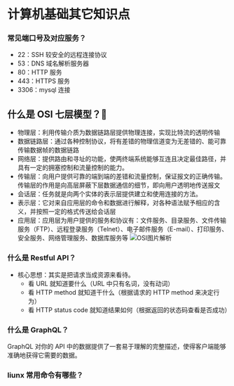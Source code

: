 # 计算机基础其它知识点

### 常见端口号及对应服务？

- 22：SSH 较安全的远程连接协议
- 53：DNS 域名解析服务器
- 80：HTTP 服务
- 443：HTTPS 服务
- 3306：mysql 连接

## 什么是 OSI 七层模型？:star2:

- 物理层：利用传输介质为数据链路层提供物理连接，实现比特流的透明传输
- 数据链路层：通过各种控制协议，将有差错的物理信道变为无差错的、能可靠传输数据帧的数据链路
- 网络层：提供路由和寻址的功能，使两终端系统能够互连且决定最佳路径，并具有一定的拥塞控制和流量控制的能力。
- 传输层：向用户提供可靠的端到端的差错和流量控制，保证报文的正确传输。传输层的作用是向高层屏蔽下层数据通信的细节，即向用户透明地传送报文
- 会话层：任务就是向两个实体的表示层提供建立和使用连接的方法。
- 表示层：它对来自应用层的命令和数据进行解释，对各种语法赋予相应的含义，并按照一定的格式传送给会话层
- 应用层：应用层为用户提供的服务和协议有：文件服务、目录服务、文件传输服务（FTP）、远程登录服务（Telnet）、电子邮件服务（E-mail）、打印服务、安全服务、网络管理服务、数据库服务等
  ![OSI图片解析](/image/计算机基础/OSI.png)

### 什么是 Restful API？

- 核心思想：其实是把请求当成资源来看待。
  - 看 URL 就知道要什么（URL 中只有名词，没有动词）
  - 看 HTTP method 就知道干什么（根据请求的 HTTP method 来决定行为）
  - 看 HTTP status code 就知道结果如何（根据返回的状态码查看是否成功）

### 什么是 GraphQL？

GraphQL 对你的 API 中的数据提供了一套易于理解的完整描述，使得客户端能够准确地获得它需要的数据。

### liunx 常用命令有哪些？
